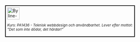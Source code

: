 <figure style="border:2px solid #000000; padding: 5px;">
<img src="img/mini_me.jpg" alt="Byline-bild på Pia" height="40";> <p style="font-style:italic; font-size: smaller;">Kurs: PA1436 - Teknisk webbdesign och användbarhet. Lever efter mottot: "Det som inte dödar, det härdar!"</p>
</figure>
